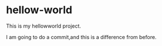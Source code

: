 # hellow-world
This is my hellowworld project.

I am going to do a commit,and this is a difference from before.
